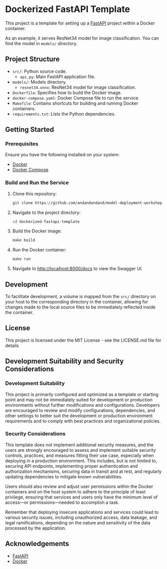 # Dockerized FastAPI Template

This project is a template for setting up a [FastAPI](https://fastapi.tiangolo.com/) project within a Docker container.  

As an example, it serves ResNet34 model for image classification. You can find the model in `models/` directory.  

## Project Structure

- `src/`: Python source code.
  - `api.py`: Main FastAPI application file.
- `models/`: Models directory.
  - `resnet34.onnx`: ResNet34 model for image classification.
- `Dockerfile`: Specifies how to build the Docker image.
- `docker-compose.yaml`: Docker Compose file to run the service.
- `Makefile`: Contains shortcuts for building and running Docker containers.
- `requirements.txt`: Lists the Python dependencies.

## Getting Started

### Prerequisites

Ensure you have the following installed on your system:

- [Docker](https://www.docker.com/get-started)
- [Docker Compose](https://docs.docker.com/compose/install/)

### Build and Run the Service

1. Clone this repository:
    ```sh
    git clone https://github.com/andandandand/model-deployment-workshop
    ```
2. Navigate to the project directory:
    ```sh
    cd dockerized-fastapi-template
    ```
3. Build the Docker image:
    ```sh
    make build
    ```

4. Run the Docker container:
    ```sh
    make run
    ```

5. Navigate to [http://localhost:8000/docs](http://localhost:8000/docs) to view the Swagger UI.

## Development
To facilitate development, a volume is mapped from the `src/` directory on your host to the corresponding directory in the container, allowing for changes made to the local source files to be immediately reflected inside the container.  

## License
This project is licensed under the MIT License - see the LICENSE.md file for details 

## Development Suitability and Security Considerations

### Development Suitability
This project is primarily configured and optimized as a template or starting point and may not be immediately suited for development or production environments without further modifications and configurations. Developers are encouraged to review and modify configurations, dependencies, and other settings to better suit the development or production environment requirements and to comply with best practices and organizational policies.

### Security Considerations
This template does not implement additional security measures, and the users are strongly encouraged to assess and implement suitable security controls, practices, and measures fitting their use case, especially when deploying in a production environment. This includes, but is not limited to, securing API endpoints, implementing proper authentication and authorization mechanisms, securing data in transit and at rest, and regularly updating dependencies to mitigate known vulnerabilities.

Users should also review and adjust user permissions within the Docker containers and on the host system to adhere to the principle of least privilege, ensuring that services and users only have the minimum level of access—or permissions—needed to accomplish a task.

Remember that deploying insecure applications and services could lead to various security issues, including unauthorized access, data leakage, and legal ramifications, depending on the nature and sensitivity of the data processed by the application.

## Acknowledgements
- [FastAPI](https://fastapi.tiangolo.com/)
- [Docker](https://www.docker.com/)

